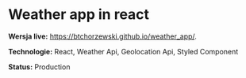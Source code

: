 # Weather app in react
**Wersja live:** https://btchorzewski.github.io/weather_app/.

**Technologie:** React, Weather Api, Geolocation Api, Styled Component

**Status:** Production

